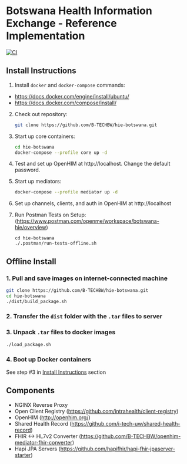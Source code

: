 # Botswana Health Information Exchange - Reference Implementation
[![CI](https://github.com/B-TECHBW/hie-botswana/actions/workflows/main.yml/badge.svg)](https://github.com/B-TECHBW/hie-botswana/actions/workflows/main.yml)

## Install Instructions
1. Install `docker` and `docker-compose` commands:
  - https://docs.docker.com/engine/install/ubuntu/
  - https://docs.docker.com/compose/install/

2. Check out repository:
    ```sh
    git clone https://github.com/B-TECHBW/hie-botswana.git
    ```
3. Start up core containers:
    ```sh
    cd hie-botswana
    docker-compose --profile core up -d 
    ```
4. Test and set up OpenHIM at http://localhost. Change the default password.

5. Start up mediators:
    ```sh
    docker-compose --profile mediator up -d
    ```
6. Set up channels, clients, and auth in OpenHIM at http://localhost

7. Run Postman Tests on Setup:
    (https://www.postman.com/openme/workspace/botswana-hie/overview)
    ```
    cd hie-botswana
    ./.postman/run-tests-offline.sh  
    ```

## Offline Install

### 1. Pull and save images on internet-connected machine
```sh
git clone https://github.com/B-TECHBW/hie-botswana.git
cd hie-botswana
./dist/build_package.sh
```
### 2. Transfer the `dist` folder with the `.tar` files to server

### 3. Unpack `.tar` files to docker images
`./load_package.sh`

### 4. Boot up Docker containers
See step #3 in [Install Instructions](https://github.com/B-TECHBW/hie-botswana#install-instructions) section

## Components
- NGINX Reverse Proxy
- Open Client Registry (https://github.com/intrahealth/client-registry)
- OpenHIM (http://openhim.org/)
- Shared Health Record (https://github.com/i-tech-uw/shared-health-record)
- FHIR <-> HL7v2 Converter (https://github.com/B-TECHBW/openhim-mediator-fhir-converter)
- Hapi JPA Servers (https://github.com/hapifhir/hapi-fhir-jpaserver-starter)


